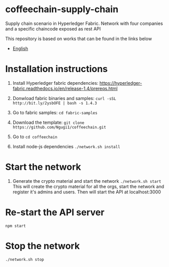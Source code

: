 # coffeechain-supply-chain
Supply chain scenario in Hyperledger Fabric. Network with four companies and a specific chaincode exposed as rest API

This repository is based on works that can be found in the links below
* [English](https://medium.com/coinmonks/creating-a-hyperledger-fabric-network-from-scratch-part-i-designing-the-network-23d803bbdb61) 

# Installation instructions

1. Install Hyperledger fabric dependencies:
https://hyperledger-fabric.readthedocs.io/en/release-1.4/prereqs.html

2. Donwload fabric binaries and samples:
`curl -sSL http://bit.ly/2ysbOFE | bash -s 1.4.3`

3. Go to fabric samples:
`cd fabric-samples`

4. Download the template:
`git clone https://github.com/Ngugi1/coffeechain.git`

6. Go to 
`cd coffeechain`

5. Install node-js dependencies
`./network.sh install`



# Start the network
1. Generate the crypto material and start the network
`./network.sh start`
This will create the crypto material for all the orgs, start the network and register it's admins and users. Then will start the API at localhost:3000


# Re-start the API server
`npm start`

# Stop the network
`./network.sh stop`


